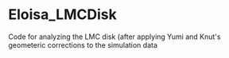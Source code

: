 # Eloisa_LMCDisk


Code for analyzing the LMC disk (after applying Yumi and Knut's geometeric corrections to the simulation data


